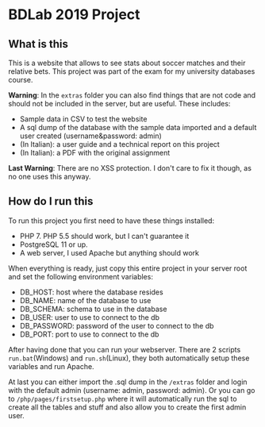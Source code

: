 # BDLab 2019 Project

## What is this
This is a website that allows to see stats about soccer matches and their relative bets. This project was part of the exam for my university databases course. 

**Warning**: In the `extras` folder you can also find things that are not code and should not be included in the server, but are useful. These includes:

- Sample data in CSV to test the website
- A sql dump of the database with the sample data imported and a default user created (username&password: admin)
- (In Italian): a user guide and a technical report on this project
- (In Italian): a PDF with the original assignment

**Last Warning**: There are no XSS protection. I don't care to fix it though, as no one uses this anyway.

## How do I run this
To run this project you first need to have these things installed:

- PHP 7. PHP 5.5 should work, but I can't guarantee it
- PostgreSQL 11 or up.
- A web server, I used Apache but anything should work

When everything is ready, just copy this entire project in your server root and set the following environment variables:

- DB_HOST: host where the database resides
- DB_NAME: name of the database to use
- DB_SCHEMA: schema to use in the database
- DB_USER: user to use to connect to the db
- DB_PASSWORD: password of the user to connect to the db
- DB_PORT: port to use to connect to the db

After having done that you can run your webserver. There are 2 scripts `run.bat`(Windows) and `run.sh`(Linux), they both automatically setup these variables and run Apache. 

At last you can either import the .sql dump in the `/extras` folder and login with the default admin (username: admin, password: admin). Or you can go to `/php/pages/firstsetup.php` where it will automatically run the sql to create all the tables and stuff and also allow you to create the first admin user.